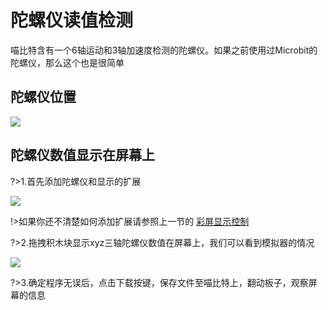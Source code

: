 # 陀螺仪读值检测

喵比特含有一个6轴运动和3轴加速度检测的陀螺仪。如果之前使用过Microbit的陀螺仪，那么这个也是很简单


## 陀螺仪位置

![](https://s2.ax1x.com/2019/01/28/kM6pDI.png)

## 陀螺仪数值显示在屏幕上

?>1.首先添加陀螺仪和显示的扩展    

![](https://s2.ax1x.com/2019/01/28/kM63PU.png)  
  
!>如果你还不清楚如何添加扩展请参照上一节的 [彩屏显示控制](makecode/03彩屏显示控制)

?>2.拖拽积木块显示xyz三轴陀螺仪数值在屏幕上，我们可以看到模拟器的情况

![](https://s2.ax1x.com/2019/01/28/kM6E8g.png)

?>3.确定程序无误后，点击下载按键，保存文件至喵比特上，翻动板子，观察屏幕的信息
